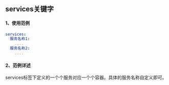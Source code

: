 ## services关键字



#### 1、使用范例

```yaml
services:
  服务名称1:
    ....
  服务名称2:
    ....
```





#### 2、范例详述

services标签下定义的一个个服务对应一个个容器。具体的服务名称自定义即可。